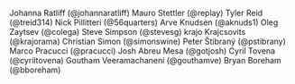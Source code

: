 Johanna Ratliff (@johannaratliff)
Mauro Stettler (@replay)
Tyler Reid (@treid314)
Nick Pillitteri (@56quarters)
Arve Knudsen (@aknuds1)
Oleg Zaytsev (@colega)
Steve Simpson (@stevesg)
krajo Krajcsovits (@krajorama)
Christian Simon (@simonswine)
Peter Štibraný (@pstibrany)
Marco Pracucci (@pracucci)
Josh Abreu Mesa (@gotjosh)
Cyril Tovena (@cyriltovena)
Goutham Veeramachaneni (@gouthamve)
Bryan Boreham (@bboreham)
